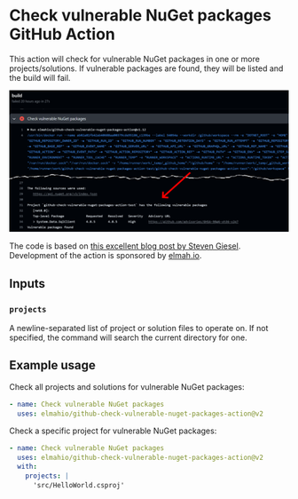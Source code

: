 # Check vulnerable NuGet packages GitHub Action

This action will check for vulnerable NuGet packages in one or more projects/solutions. If vulnerable packages are found, they will be listed and the build will fail.

![Screenshot](screenshot.png)

The code is based on [this excellent blog post by Steven Giesel](https://steven-giesel.com/blogPost/a825c041-26dc-4488-8707-17697871d08e). Development of the action is sponsored by [elmah.io](https://elmah.io).

## Inputs

### `projects`

A newline-separated list of project or solution files to operate on. If not specified, the command will search the current directory for one.

## Example usage

Check all projects and solutions for vulnerable NuGet packages:

```yml
- name: Check vulnerable NuGet packages
  uses: elmahio/github-check-vulnerable-nuget-packages-action@v2
```

Check a specific project for vulnerable NuGet packages:

```yml
- name: Check vulnerable NuGet packages
  uses: elmahio/github-check-vulnerable-nuget-packages-action@v2
  with:
    projects: |
      'src/HelloWorld.csproj'
```